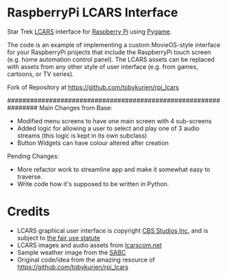# RaspberryPi LCARS Interface

Star Trek [LCARS](https://en.wikipedia.org/wiki/LCARS) interface for [Raspberry Pi](https://raspberrypi.org/) using [Pygame](http://www.pygame.org). 

The code is an example of implementing a custom MovieOS-style interface for your RaspberryPi projects that include the RaspberryPi touch screen (e.g. home automation control panel). The LCARS assets can be replaced with assets from any other style of user interface (e.g. from games, cartoons, or TV series).

Fork of Repository at https://github.com/tobykurien/rpi_lcars


################################################################
Main Changes from Base:
   - Modified menu screens to have one main screen with 4 sub-screens
   - Added logic for allowing a user to select and play one of 3 audio streams (this logic is kept in its own subclass)
   - Button Widgets can have colour altered after creation

Pending Changes:
   - More refactor work to streamline app and make it somewhat easy to traverse.
   - Write code how it's supposed to be written in Python.

# Credits

- LCARS graphical user interface is copyright [CBS Studios Inc.](http://www.cbs.com/) and is subject to [the fair use statute](http://www.lcars.mobi/legal/)
- LCARS images and audio assets from [lcarscom.net](http://www.lcarscom.net)
- Sample weather image from the [SABC](http://www.sabc.co.za)
- Original code/idea from the amazing resource of https://github.com/tobykurien/rpi_lcars


